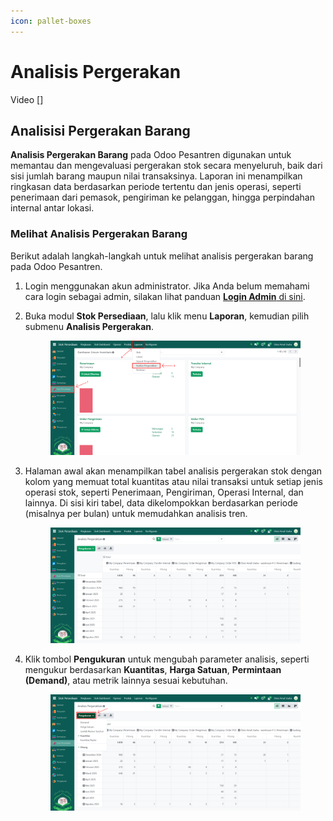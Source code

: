 ```yaml
---
icon: pallet-boxes
---
```


# Analisis Pergerakan

Video \[]

## Analisisi Pergerakan Barang

**Analisis Pergerakan Barang** pada Odoo Pesantren digunakan untuk memantau dan mengevaluasi pergerakan stok secara menyeluruh, baik dari sisi jumlah barang maupun nilai transaksinya. Laporan ini menampilkan ringkasan data berdasarkan periode tertentu dan jenis operasi, seperti penerimaan dari pemasok, pengiriman ke pelanggan, hingga perpindahan internal antar lokasi.

### Melihat Analisis Pergerakan Barang

Berikut adalah langkah-langkah untuk melihat analisis pergerakan barang pada Odoo Pesantren.

1. Login menggunakan akun administrator. Jika Anda belum memahami cara login sebagai admin, silakan lihat panduan [**Login Admin** di sini](../../panduan-login/login-admin.md).
2.  Buka modul **Stok Persediaan**, lalu klik menu **Laporan**, kemudian pilih submenu **Analisis Pergerakan**.

    <figure><img src="../../.gitbook/assets/images-734 (1).png" alt=""><figcaption></figcaption></figure>


3.  Halaman awal akan menampilkan tabel analisis pergerakan stok dengan kolom yang memuat total kuantitas atau nilai transaksi untuk setiap jenis operasi stok, seperti Penerimaan, Pengiriman, Operasi Internal, dan lainnya. Di sisi kiri tabel, data dikelompokkan berdasarkan periode (misalnya per bulan) untuk memudahkan analisis tren.

    <figure><img src="../../.gitbook/assets/images-735 (1).png" alt=""><figcaption></figcaption></figure>


4.  Klik tombol **Pengukuran** untuk mengubah parameter analisis, seperti mengukur berdasarkan **Kuantitas**, **Harga Satuan**, **Permintaan (Demand)**, atau metrik lainnya sesuai kebutuhan.

    <figure><img src="../../.gitbook/assets/images-736.png" alt=""><figcaption></figcaption></figure>
